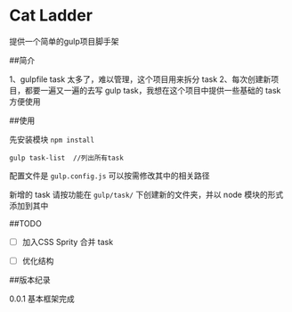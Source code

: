 Cat Ladder
======

提供一个简单的gulp项目脚手架

##简介

1、gulpfile task 太多了，难以管理，这个项目用来拆分 task
2、每次创建新项目，都要一遍又一遍的去写 gulp task，我想在这个项目中提供一些基础的 task 方便使用

##使用

先安装模块 `npm install`

    gulp task-list  //列出所有task

配置文件是 `gulp.config.js` 可以按需修改其中的相关路径

新增的 task 请按功能在 `gulp/task/` 下创建新的文件夹，并以 node 模块的形式添加到其中


##TODO

- [ ] 加入CSS Sprity 合并 task
- [ ] 优化结构


##版本纪录

0.0.1 基本框架完成
